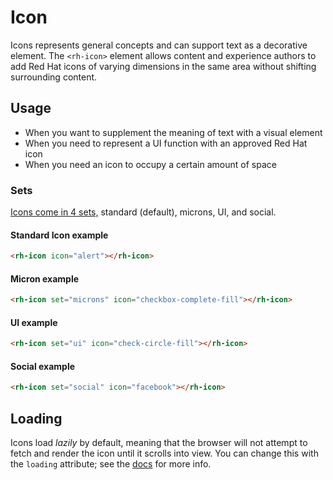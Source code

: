 # Icon

Icons represents general concepts and can support text as a decorative element.
The `<rh-icon>` element allows content and experience authors to add Red Hat icons
of varying dimensions in the same area without shifting surrounding content.

## Usage

- When you want to supplement the meaning of text with a visual element
- When you need to represent a UI function with an approved Red Hat icon
- When you need an icon to occupy a certain amount of space

### Sets

[Icons come in 4 sets,](https://red-hat-icons.netlify.app/) standard (default), microns, UI, and social.

#### Standard Icon example

```html
<rh-icon icon="alert"></rh-icon>
```

#### Micron example

```html
<rh-icon set="microns" icon="checkbox-complete-fill"></rh-icon>
```

#### UI example

```html
<rh-icon set="ui" icon="check-circle-fill"></rh-icon>
```

#### Social example

```html
<rh-icon set="social" icon="facebook"></rh-icon>
```

## Loading

Icons load _lazily_ by default, meaning that the browser will not attempt to fetch and render the
icon until it scrolls into view. You can change this with the `loading` attribute;
see the [docs][docs] for more info.

[docs]: https://ux.redhat.com/elements/icon
[icon-sets]: https://ux.redhat.com/elements/icon/guidelines/
